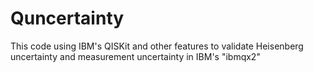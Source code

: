 # Quncertainty
This code using IBM's QISKit and other features to validate Heisenberg uncertainty and measurement uncertainty in IBM's "ibmqx2"
